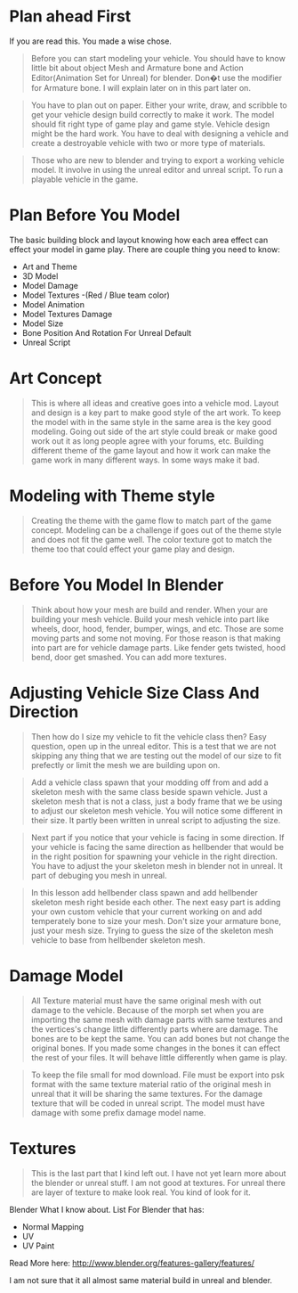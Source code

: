 # Plan ahead First #
If you are read this. You made a wise chose.

> Before you can start modeling your vehicle. You should have to know little bit about object Mesh and Armature bone and Action Editor(Animation Set for Unreal) for blender. Don�t use the modifier for Armature bone. I will explain later on in this part later on.

> You have to plan out on paper. Either your write, draw, and scribble to get your vehicle design build correctly to make it work. The model should fit right type of game play and game style. Vehicle design might be the hard work. You have to deal with designing a vehicle and create a destroyable vehicle with two or more type of materials.

> Those who are new to blender and trying to export a working vehicle model. It involve in using the unreal editor and unreal script. To run a playable vehicle in the game.

# Plan Before You Model #
The basic building block and layout knowing how each area effect can effect your model in game play. There are couple thing you need to know:
  * Art and Theme
  * 3D Model
  * Model Damage
  * Model Textures -(Red / Blue team color)
  * Model Animation
  * Model Textures Damage
  * Model Size
  * Bone Position And Rotation For Unreal Default
  * Unreal Script

# Art Concept #
> This is where all ideas and creative goes into a vehicle mod. Layout and design is a key part to make good style of the art work. To keep the model with in the same style in the same area is the key good modeling. Going out side of the art style could break or make good work out it as long people agree with your forums, etc. Building different theme of the game layout and how it work can make the game work in many different ways. In some ways make it bad.

# Modeling with Theme style #
> Creating the theme with the game flow to match part of the game concept. Modeling can be a challenge if goes out of the theme style and does not fit the game well. The color texture got to match the theme too that could effect your game play and design.

# Before You Model In Blender #
> Think about how your mesh are build and render. When your are building your mesh vehicle.  Build your mesh vehicle into part like wheels, door, hood, fender, bumper, wings, and etc. Those are some moving parts and some not moving. For those reason is that making into part are for vehicle damage parts. Like fender gets twisted, hood bend, door get smashed. You can add more textures.

# Adjusting Vehicle Size Class And Direction #
> Then how do I size my vehicle to fit the vehicle class then? Easy question, open up in the unreal editor. This is a test that we are not skipping any thing that we are testing out the model of our size to fit prefectly or limit the mesh we are building upon on.

> Add a vehicle class spawn that your modding off from and add a skeleton mesh with the same class beside spawn vehicle. Just a skeleton mesh that is not a class, just a body frame that we be using to adjust our skeleton mesh vehicle. You will notice some different in their size. It partly been written in unreal script to adjusting the size.

> Next part if you notice that your vehicle is facing in some direction. If your vehicle is facing the same direction as hellbender that would be in the right position for spawning your vehicle in the right direction. You have to adjust the your skeleton mesh in blender not in unreal. It part of debuging you mesh in unreal.

> In this lesson add hellbender class spawn and add hellbender skeleton mesh right beside each other. The next easy part is adding your own custom vehicle that your current working on and add temperately bone to size your mesh. Don't size your armature bone, just your mesh size. Trying to guess the size of the skeleton mesh vehicle to base from hellbender skeleton mesh.

# Damage Model #
> All Texture material must have the same original mesh with out damage to the vehicle. Because of the morph set when you are importing the same mesh with damage parts with same textures and the vertices's change little differently parts where are damage. The bones are to be kept the same. You can add bones but not change the original bones. If you made some changes in the bones it can effect the rest of your files. It will behave little differently when game is play.

> To keep the file small for mod download. File must be export into psk format with the same texture material ratio of the original mesh in unreal that it will be sharing the same textures. For the damage texture that will be coded in unreal script. The model must have damage with some prefix damage model name.

# Textures #
> This is the last part that I kind left out. I have not yet learn more about the blender or unreal stuff. I am not good at textures. For unreal there are layer of texture to make look real. You kind of look for it.

Blender What I know about. List For Blender that has:
  * Normal Mapping
  * UV
  * UV Paint

Read More here:
http://www.blender.org/features-gallery/features/

I am not sure that it all almost same material build in unreal and blender.